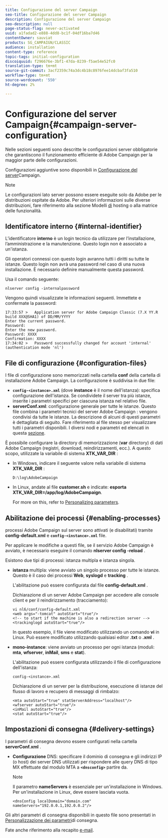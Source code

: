 ```yaml
---
title: Configurazione del server Campaign
seo-title: Configurazione del server Campaign
description: Configurazione del server Campaign
seo-description: null
page-status-flag: never-activated
uuid: a1fadad2-e888-4dd8-bc1f-04df16ba7d46
contentOwner: sauviat
products: SG_CAMPAIGN/CLASSIC
audience: installation
content-type: reference
topic-tags: initial-configuration
discoiquuid: f296676e-3bf1-47da-8239-f5ae54e52fc0
translation-type: tm+mt
source-git-commit: 3acf2359c74a3dc4b18c8976fee14dcbaf3fa510
workflow-type: tm+mt
source-wordcount: '550'
ht-degree: 2%

---
```



# Configurazione del server Campaign{#campaign-server-configuration}

Nelle sezioni seguenti sono descritte le configurazioni server obbligatorie che garantiscono il funzionamento efficiente di  Adobe Campaign per la maggior parte delle configurazioni.

Configurazioni aggiuntive sono disponibili in [Configurazione del server](../../installation/using/configuring-campaign-server.md)Campaign.

>[!NOTE]
>
>Le configurazioni lato server possono essere eseguite solo da  Adobe per le distribuzioni ospitate da  Adobe. Per ulteriori informazioni sulle diverse distribuzioni, fare riferimento alla sezione Modelli [di](../../installation/using/hosting-models.md) hosting o alla matrice [](../../installation/using/capability-matrix.md)delle funzionalità.

## Identificatore interno {#internal-identifier}

L’identificatore **interno** è un login tecnico da utilizzare per l’installazione, l’amministrazione e la manutenzione. Questo login non è associato a un&#39;istanza.

Gli operatori connessi con questo login avranno tutti i diritti su tutte le istanze. Questo login non avrà una password nel caso di una nuova installazione. È necessario definire manualmente questa password.

Usa il comando seguente:

```
nlserver config -internalpassword
```

Vengono quindi visualizzate le informazioni seguenti. Immettete e confermate la password:

```
17:33:57 >   Application server for Adobe Campaign Classic (7.X YY.R build XXX@SHA1) of DD/MM/YYYY
Enter the current password.
Password:
Enter the new password.
Password: XXXX
Confirmation: XXXX
17:34:02 >   Password successfully changed for account 'internal' (authentication mode 'nl')
```

## File di configurazione {#configuration-files}

I file di configurazione sono memorizzati nella cartella **conf** della cartella di installazione  Adobe Campaign. La configurazione è suddivisa in due file:

* **`config-<instance>.xml`** (dove **instance** è il nome dell’istanza): specifica configurazione dell&#39;istanza. Se condividete il server tra più istanze, inserite i parametri specifici per ciascuna istanza nel relativo file.
* **serverConf.xml**: configurazione generale per tutte le istanze. Questo file combina i parametri tecnici del server Adobe Campaign : vengono condivisi da tutte le istanze. La descrizione di alcuni di questi parametri è dettagliata di seguito. Fare riferimento al file stesso per visualizzare tutti i parametri disponibili. I diversi nodi e parametri ed elencati in questa [sezione](../../installation/using/the-server-configuration-file.md).

È possibile configurare la directory di memorizzazione (**var** directory) di  dati Adobe Campaign (registri, download, reindirizzamenti, ecc.). A questo scopo, utilizzate la variabile di sistema **XTK_VAR_DIR** :

* In Windows, indicare il seguente valore nella variabile di sistema **XTK_VAR_DIR** :

   ```
   D:\log\AdobeCampaign
   ```

* In Linux, andate al file **customer.sh** e indicate: **esporta XTK_VAR_DIR=/app/log/AdobeCampaign**.

   For more on this, refer to [Personalizing parameters](../../installation/using/installing-packages-with-linux.md#personalizing-parameters).

## Abilitazione dei processi {#enabling-processes}

 processi Adobe Campaign sul server sono attivati (e disabilitati) tramite **config-default.xml** e **`config-<instance>.xml`** file.

Per applicare le modifiche a questi file, se il servizio Adobe Campaign  è avviato, è necessario eseguire il comando **nlserver config -reload** .

Esistono due tipi di processi: istanza multipla e istanza singola.

* **istanza** multipla: viene avviato un singolo processo per tutte le istanze. Questo è il caso dei processi **Web**, **syslogd** e **tracking** .

   L&#39;abilitazione può essere configurata dal file **config-default.xml** .

   Dichiarazione di un server Adobe Campaign  per accedere alle console client e per il reindirizzamento (tracciamento):

   ```
   vi nl6/conf/config-default.xml
   <web args="-tomcat" autoStart="true"/>  
   <!-- to start if the machine is also a redirection server -->  
   <trackinglogd autoStart="true"/>
   ```

   In questo esempio, il file viene modificato utilizzando un comando **vi** in Linux. Può essere modificato utilizzando qualsiasi editor **.txt** o **.xml** .

* **mono-instance**: viene avviato un processo per ogni istanza (moduli: **mta**, **wfserver**, **inMail**, **sms** e **stat**).

   L&#39;abilitazione può essere configurata utilizzando il file di configurazione dell&#39;istanza:

   ```
   config-<instance>.xml
   ```

   Dichiarazione di un server per la distribuzione, esecuzione di istanze del flusso di lavoro e recupero di messaggi di rimbalzo:

   ```
   <mta autoStart="true" statServerAddress="localhost"/>
   <wfserver autoStart="true"/>  
   <inMail autoStart="true"/>
   <stat autoStart="true"/>
   ```

## Impostazioni di consegna {#delivery-settings}

I parametri di consegna devono essere configurati nella cartella **serverConf.xml** .

* **Configurazione** DNS: specificare il dominio di consegna e gli indirizzi IP (o host) dei server DNS utilizzati per rispondere alle query DNS di tipo MX effettuate dal modulo MTA a **`<dnsconfig>`** partire da.

   >[!NOTE]
   >
   >Il parametro **nameServers** è essenziale per un&#39;installazione in Windows. Per un&#39;installazione in Linux, deve essere lasciata vuota.

   ```
   <dnsConfig localDomain="domain.com" nameServers="192.0.0.1,192.0.0.2"/>
   ```

Gli altri parametri di consegna disponibili in questo file sono presentati in [Personalizzazione dei parametri](../../installation/using/configuring-campaign-server.md#personalizing-delivery-parameters)di consegna.

Fate anche riferimento alla recapito [e-mail](../../installation/using/email-deliverability.md).
